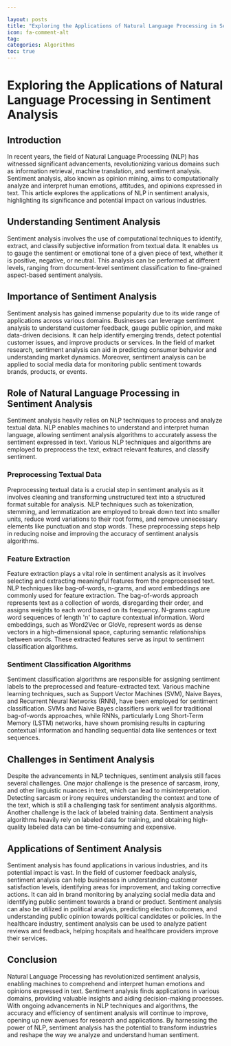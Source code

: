 ```yaml
---

layout: posts
title: "Exploring the Applications of Natural Language Processing in Sentiment Analysis"
icon: fa-comment-alt
tag:      
categories: Algorithms
toc: true
---
```




# Exploring the Applications of Natural Language Processing in Sentiment Analysis

## Introduction

In recent years, the field of Natural Language Processing (NLP) has witnessed significant advancements, revolutionizing various domains such as information retrieval, machine translation, and sentiment analysis. Sentiment analysis, also known as opinion mining, aims to computationally analyze and interpret human emotions, attitudes, and opinions expressed in text. This article explores the applications of NLP in sentiment analysis, highlighting its significance and potential impact on various industries.

## Understanding Sentiment Analysis

Sentiment analysis involves the use of computational techniques to identify, extract, and classify subjective information from textual data. It enables us to gauge the sentiment or emotional tone of a given piece of text, whether it is positive, negative, or neutral. This analysis can be performed at different levels, ranging from document-level sentiment classification to fine-grained aspect-based sentiment analysis.

## Importance of Sentiment Analysis

Sentiment analysis has gained immense popularity due to its wide range of applications across various domains. Businesses can leverage sentiment analysis to understand customer feedback, gauge public opinion, and make data-driven decisions. It can help identify emerging trends, detect potential customer issues, and improve products or services. In the field of market research, sentiment analysis can aid in predicting consumer behavior and understanding market dynamics. Moreover, sentiment analysis can be applied to social media data for monitoring public sentiment towards brands, products, or events.

## Role of Natural Language Processing in Sentiment Analysis

Sentiment analysis heavily relies on NLP techniques to process and analyze textual data. NLP enables machines to understand and interpret human language, allowing sentiment analysis algorithms to accurately assess the sentiment expressed in text. Various NLP techniques and algorithms are employed to preprocess the text, extract relevant features, and classify sentiment.

### Preprocessing Textual Data

Preprocessing textual data is a crucial step in sentiment analysis as it involves cleaning and transforming unstructured text into a structured format suitable for analysis. NLP techniques such as tokenization, stemming, and lemmatization are employed to break down text into smaller units, reduce word variations to their root forms, and remove unnecessary elements like punctuation and stop words. These preprocessing steps help in reducing noise and improving the accuracy of sentiment analysis algorithms.

### Feature Extraction

Feature extraction plays a vital role in sentiment analysis as it involves selecting and extracting meaningful features from the preprocessed text. NLP techniques like bag-of-words, n-grams, and word embeddings are commonly used for feature extraction. The bag-of-words approach represents text as a collection of words, disregarding their order, and assigns weights to each word based on its frequency. N-grams capture word sequences of length 'n' to capture contextual information. Word embeddings, such as Word2Vec or GloVe, represent words as dense vectors in a high-dimensional space, capturing semantic relationships between words. These extracted features serve as input to sentiment classification algorithms.

### Sentiment Classification Algorithms

Sentiment classification algorithms are responsible for assigning sentiment labels to the preprocessed and feature-extracted text. Various machine learning techniques, such as Support Vector Machines (SVM), Naive Bayes, and Recurrent Neural Networks (RNN), have been employed for sentiment classification. SVMs and Naive Bayes classifiers work well for traditional bag-of-words approaches, while RNNs, particularly Long Short-Term Memory (LSTM) networks, have shown promising results in capturing contextual information and handling sequential data like sentences or text sequences.

## Challenges in Sentiment Analysis

Despite the advancements in NLP techniques, sentiment analysis still faces several challenges. One major challenge is the presence of sarcasm, irony, and other linguistic nuances in text, which can lead to misinterpretation. Detecting sarcasm or irony requires understanding the context and tone of the text, which is still a challenging task for sentiment analysis algorithms. Another challenge is the lack of labeled training data. Sentiment analysis algorithms heavily rely on labeled data for training, and obtaining high-quality labeled data can be time-consuming and expensive.

## Applications of Sentiment Analysis

Sentiment analysis has found applications in various industries, and its potential impact is vast. In the field of customer feedback analysis, sentiment analysis can help businesses in understanding customer satisfaction levels, identifying areas for improvement, and taking corrective actions. It can aid in brand monitoring by analyzing social media data and identifying public sentiment towards a brand or product. Sentiment analysis can also be utilized in political analysis, predicting election outcomes, and understanding public opinion towards political candidates or policies. In the healthcare industry, sentiment analysis can be used to analyze patient reviews and feedback, helping hospitals and healthcare providers improve their services.

## Conclusion

Natural Language Processing has revolutionized sentiment analysis, enabling machines to comprehend and interpret human emotions and opinions expressed in text. Sentiment analysis finds applications in various domains, providing valuable insights and aiding decision-making processes. With ongoing advancements in NLP techniques and algorithms, the accuracy and efficiency of sentiment analysis will continue to improve, opening up new avenues for research and applications. By harnessing the power of NLP, sentiment analysis has the potential to transform industries and reshape the way we analyze and understand human sentiment.